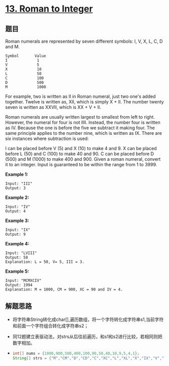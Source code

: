  

# [13. Roman to Integer](https://leetcode-cn.com/problems/roman-to-integer/)

## 题目

Roman numerals are represented by seven different symbols: I, V, X, L, C, D and M.

```
Symbol       Value
I             1
V             5
X             10
L             50
C             100
D             500
M             1000
```


For example, two is written as II in Roman numeral, just two one's added together. Twelve is written as, XII, which is simply X + II. The number twenty seven is written as XXVII, which is XX + V + II.

Roman numerals are usually written largest to smallest from left to right. However, the numeral for four is not IIII. Instead, the number four is written as IV. Because the one is before the five we subtract it making four. The same principle applies to the number nine, which is written as IX. There are six instances where subtraction is used:

I can be placed before V (5) and X (10) to make 4 and 9. 
X can be placed before L (50) and C (100) to make 40 and 90. 
C can be placed before D (500) and M (1000) to make 400 and 900.
Given a roman numeral, convert it to an integer. Input is guaranteed to be within the range from 1 to 3999.

**Example 1:**

```
Input: "III"
Output: 3
```

**Example 2:**

```
Input: "IV"
Output: 4
```

**Example 3:**

```
Input: "IX"
Output: 9
```

**Example 4:**

```
Input: "LVIII"
Output: 58
Explanation: L = 50, V= 5, III = 3.
```

**Example 5:**

```
Input: "MCMXCIV"
Output: 1994
Explanation: M = 1000, CM = 900, XC = 90 and IV = 4.
```

## 解题思路

- 将字符串String转化成char[],遍历数组，将一个字符转化成字符串s1,当前字符和前面一个字符组合转化成字符串s2；

- 同12题建立表驱动法，对strs从后往前遍历，和s1和s2进行比较，若相同则把数字相加。

- ```java
  int[] nums = {1000,900,500,400,100,90,50,40,10,9,5,4,1};
  String[] strs = {"M","CM","D","CD","C","XC","L","XL","X","IX","V","IV","I"};
  ```

  